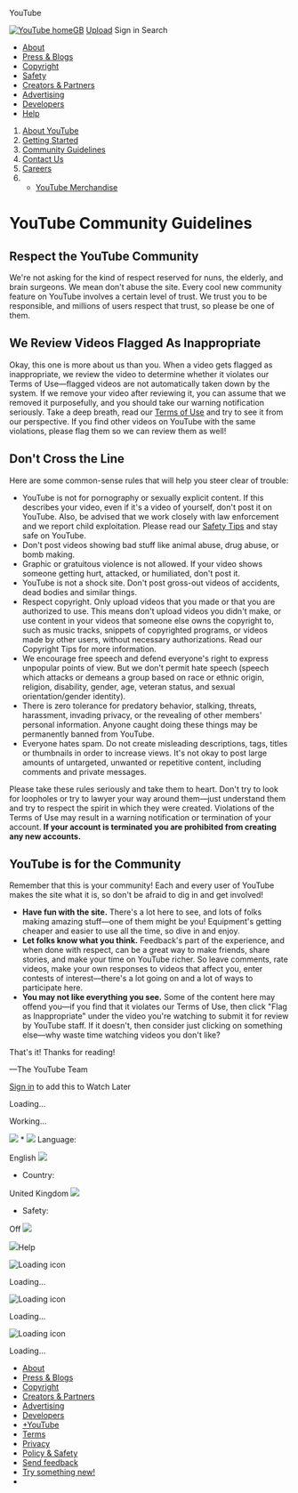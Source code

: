 




YouTube  












 [![YouTube home](https://s.ytimg.com/yts/img/pixel-vfl3z5WfW.gif)GB](/ "YouTube home")
[Upload](//www.youtube.com/upload) Sign in Search 

* [About](//www.youtube.com/yt/about/)
* [Press & Blogs](//www.youtube.com/yt/press/)
* [Copyright](//www.youtube.com/yt/copyright/)
* [Safety](//www.youtube.com/yt/policyandsafety/)
* [Creators & Partners](//www.youtube.com/yt/creators/)
* [Advertising](//www.youtube.com/yt/advertise/)
* [Developers](//www.youtube.com/yt/dev/)
* [Help](//support.google.com/youtube/?hl=en)











1. [About YouTube](//www.youtube.com/yt/about/)
1. [Getting Started](//www.youtube.com/yt/about/getting-started.html)
2. [Community Guidelines](/t/community_guidelines)
3. [Contact Us](/t/contact_us)
4. [Careers](//www.youtube.com/yt/jobs/)
5. - [YouTube Merchandise](//www.googlestore.com/Google+Redesign/Brands/YouTube/)




# YouTube Community Guidelines



## Respect the YouTube Community


We're not asking for the kind of respect reserved for nuns, the elderly, and brain surgeons. We mean don't abuse the site. Every cool new community feature on YouTube involves a certain level of trust. We trust you to be responsible, and millions of users respect that trust, so please be one of them.


## We Review Videos Flagged As Inappropriate


Okay, this one is more about us than you. When a video gets flagged as inappropriate, we review the video to determine whether it violates our Terms of Use—flagged videos are not automatically taken down by the system. If we remove your video after reviewing it, you can assume that we removed it purposefully, and you should take our warning notification seriously. Take a deep breath, read our [Terms of Use](/t/terms) and try to see it from our perspective. If you find other videos on YouTube with the same violations, please flag them so we can review them as well!


## Don't Cross the Line


Here are some common-sense rules that will help you steer clear of trouble:


* YouTube is not for pornography or sexually explicit content. If this describes your video, even if it's a video of yourself, don't post it on YouTube. Also, be advised that we work closely with law enforcement and we report child exploitation. Please read our [Safety Tips](/t/safety) and stay safe on YouTube.
* Don't post videos showing bad stuff like animal abuse, drug abuse, or bomb making.
* Graphic or gratuitous violence is not allowed. If your video shows someone getting hurt, attacked, or humiliated, don't post it.
* YouTube is not a shock site. Don't post gross-out videos of accidents, dead bodies and similar things.
* Respect copyright. Only upload videos that you made or that you are authorized to use. This means don't upload videos you didn't make, or use content in your videos that someone else owns the copyright to, such as music tracks, snippets of copyrighted programs, or videos made by other users, without necessary authorizations. Read our Copyright Tips for more information.
* We encourage free speech and defend everyone's right to express unpopular points of view. But we don't permit hate speech (speech which attacks or demeans a group based on race or ethnic origin, religion, disability, gender, age, veteran status, and sexual orientation/gender identity).
* There is zero tolerance for predatory behavior, stalking, threats, harassment, invading privacy, or the revealing of other members' personal information. Anyone caught doing these things may be permanently banned from YouTube.
* Everyone hates spam. Do not create misleading descriptions, tags, titles or thumbnails in order to increase views. It's not okay to post large amounts of untargeted, unwanted or repetitive content, including comments and private messages.


Please take these rules seriously and take them to heart. Don't try to look for loopholes or try to lawyer your way around them—just understand them and try to respect the spirit in which they were created. Violations of the Terms of Use may result in a warning notification or termination of your account. **If your account is terminated you are prohibited from creating any new accounts.**


## YouTube is for the Community


Remember that this is your community! Each and every user of YouTube makes the site what it is, so don't be afraid to dig in and get involved!










* **Have fun with the site.** There's a lot here to see, and lots of folks making amazing stuff—one of them might be you! Equipment's getting cheaper and easier to use all the time, so dive in and enjoy.
* **Let folks know what you think.** Feedback's part of the experience, and when done with respect, can be a great way to make friends, share stories, and make your time on YouTube richer. So leave comments, rate videos, make your own responses to videos that affect you, enter contests of interest—there's a lot going on and a lot of ways to participate here.
* **You may not like everything you see.** Some of the content here may offend you—if you find that it violates our Terms of Use, then click "Flag as Inappropriate" under the video you're watching to submit it for review by YouTube staff. If it doesn't, then consider just clicking on something else—why waste time watching videos you don't like?


That's it! Thanks for reading!


—The YouTube Team










[Sign in](https://accounts.google.com/ServiceLogin?hl=en&service=youtube&uilel=3&continue=https%3A%2F%2Fwww.youtube.com%2Fsignin%3Fnext%3D%252Ft%252Fcommunity_guidelines%26hl%3Den%26feature%3Dplaylist%26app%3Ddesktop%26action_handle_signin%3Dtrue&passive=true) to add this to Watch Later

 







Loading...










Working...









[![](https://s.ytimg.com/yts/img/pixel-vfl3z5WfW.gif)](/ "YouTube home") * ![](https://s.ytimg.com/yts/img/pixel-vfl3z5WfW.gif) 
Language:
 
 English
 ![](https://s.ytimg.com/yts/img/pixel-vfl3z5WfW.gif)
* Country:
 
 United Kingdom
 ![](https://s.ytimg.com/yts/img/pixel-vfl3z5WfW.gif)
* Safety:
 
Off
 ![](https://s.ytimg.com/yts/img/pixel-vfl3z5WfW.gif)


![](https://s.ytimg.com/yts/img/pixel-vfl3z5WfW.gif)Help
 


![](https://s.ytimg.com/yts/img/pixel-vfl3z5WfW.gif "Loading icon")

Loading...
 






![](https://s.ytimg.com/yts/img/pixel-vfl3z5WfW.gif "Loading icon")

Loading...
 






![](https://s.ytimg.com/yts/img/pixel-vfl3z5WfW.gif "Loading icon")

Loading...
 




* [About](//www.youtube.com/yt/about/)
* [Press & Blogs](//www.youtube.com/yt/press/)
* [Copyright](//www.youtube.com/yt/copyright/)
* [Creators & Partners](//www.youtube.com/yt/creators/)
* [Advertising](//www.youtube.com/yt/advertise/)
* [Developers](//www.youtube.com/yt/dev/)
* [+YouTube](https://plus.google.com/+youtube)
* [Terms](/t/terms)
* [Privacy](https://www.google.com/intl/en/policies/privacy/)
* [Policy & Safety](//www.youtube.com/yt/policyandsafety/)
* [Send feedback](//support.google.com/youtube/?hl=en)
* [Try something new!](/testtube)
* 


 






